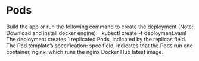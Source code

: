 # Pods

Build the app or run the following command to create the deployment (Note: Download and install docker engine): 
 
kubectl create -f deployment.yaml 
The deployment creates 1 replicated Pods, indicated by the replicas field. 
The Pod template’s specification: spec field, indicates that the Pods run one container, nginx, which runs the nginx Docker Hub latest image.
